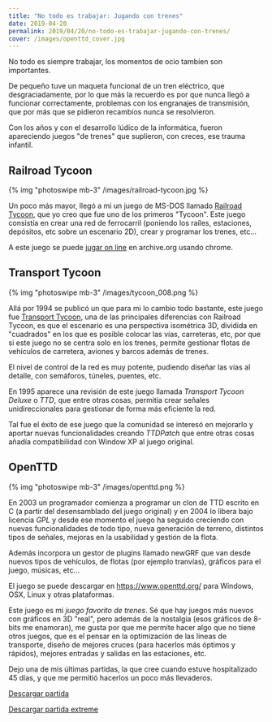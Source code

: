 ```yaml
---
title: "No todo es trabajar: Jugando con trenes"
date: 2019-04-20
permalink: 2019/04/20/no-todo-es-trabajar-jugando-con-trenes/
cover: /images/openttd_cover.jpg
---
```


No todo es siempre trabajar, los momentos de ocio tambíen son importantes.

De pequeño tuve un maqueta funcional de un tren eléctrico, que desgraciadamente, por lo que más la recuerdo es por que nunca llegó a funcionar correctamente, problemas con los engranajes de transmisión, que por más que se pidieron recambios nunca se resolvieron.

Con los años y con el desarrollo lúdico de la informática, fueron apareciendo juegos "de trenes" que suplieron, con creces, ese trauma infantil. 


## Railroad Tycoon

{% img "photoswipe mb-3" /images/railroad-tycoon.jpg %}

Un poco más mayor, llegó a mi un juego de MS-DOS llamado [Railroad Tycoon](https://es.wikipedia.org/wiki/Railroad_Tycoon), que yo creo que fue uno de los primeros "Tycoon". Este juego consistía en crear una red de ferrocarril (poniendo los raíles, estaciones, depósitos, etc sobre un escenario 2D), crear y programar los trenes, etc...

A este juego se puede [jugar on line](https://archive.org/details/railroad_tycoon_1990) en archive.org usando chrome.



## Transport Tycoon
{% img "photoswipe mb-3" /images/tycoon_008.png %}

Allá por 1994 se publicó un que para mi lo cambio todo bastante, este juego fue [Transport Tycoon](https://es.wikipedia.org/wiki/Transport_Tycoon), una de las principales diferencias con Railroad Tycoon, es que el escenario es una perspectiva isométrica 3D, dividida en "cuadrados" en los que es posible colocar las vías, carreteras, etc, por que si este juego no se centra solo en los trenes, permite gestionar flotas de vehículos de carretera, aviones y barcos además de trenes.

El nivel de control de la red es muy potente, pudiendo diseñar las vías al detalle, con semáforos, túneles, puentes, etc.

En 1995 aparece una revisión de este juego llamada _Transport Tycoon Deluxe_ o *TTD*, que entre otras cosas, permitía crear señales unidireccionales para gestionar de forma más eficiente la red.

Tal fue el éxito de ese juego que la comunidad se interesó en mejorarlo y aportar nuevas funcionalidades creando _TTDPatch_ que entre otras cosas añadía compatibilidad con Window XP al juego original.

## OpenTTD

{% img "photoswipe mb-3" /images/openttd.png %}

En 2003 un programador comienza a programar un clon de TTD escrito en C (a partir del desensamblado del juego original) y en 2004 lo libera bajo licencia _GPL_ y desde ese momento el juego ha seguido creciendo con nuevas funcionalidades de todo tipo, nueva generación de terreno, distintos tipos de señales, mejoras en la usabilidad y gestión de la flota.

Además incorpora un gestor de plugins llamado newGRF que van desde nuevos tipos de vehículos, de flotas (por ejemplo tranvías), gráficos para el juego, músicas, etc... 

El juego se puede descargar en https://www.openttd.org/ para Windows, OSX, Linux y otras plataformas.

Este juego es mi _juego favorito de trenes_. Sé que hay juegos más nuevos con gráficos en 3D "real", pero además de la nostalgia (esos gráficos de 8-bits me enamoran), me gusta por que me permite hacer algo que no tiene otros juegos, que es el pensar en la optimización de las lineas de transporte, diseño de mejores cruces (para hacerlos más óptimos y rápidos), mejores entradas y salidas en las estaciones, etc.

Dejo una de mis últimas partidas, la que cree cuando estuve hospitalizado 45 días, y que me permitió hacerlos un poco más llevaderos.

[Descargar partida](https://my.pcloud.com/publink/show?code=XZN9pO7Z54UfL4jVEqQTX2zE3C5M34nqRohy)

[Descargar partida extreme](https://my.pcloud.com/publink/show?code=XZUnpO7Z3fq41Cw61RYslUUnXB2PORyCXNOV)


